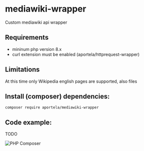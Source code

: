# mediawiki-wrapper

Custom mediawiki api wrapper

## Requirements

- mininum php version 8.x
- curl extension must be enabled (aportela/httprequest-wrapper)

## Limitations

At this time only Wikipedia english pages are supported, also files

## Install (composer) dependencies:

```
composer require aportela/mediawiki-wrapper
```

## Code example:

TODO

![PHP Composer](https://github.com/aportela/mediawiki-wrapper/actions/workflows/php.yml/badge.svg)
